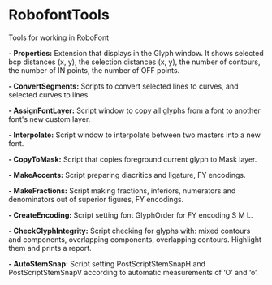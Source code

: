 RobofontTools
=============

Tools for working in RoboFont

<b>- Properties:</b>  Extension that displays in the Glyph window. It shows selected bcp distances (x, y), the selection distances (x, y), the number of contours, the number of IN points, the number of OFF points.

<b>- ConvertSegments:</b> Scripts to convert selected lines to curves, and selected curves to lines.

<b>- AssignFontLayer:</b> Script window to copy all glyphs from a font to another font's new custom layer.

<b>- Interpolate:</b> Script window to interpolate between two masters into a new font.

<b>- CopyToMask:</b> Script that copies foreground current glyph to Mask layer.

<b>- MakeAccents:</b> Script preparing diacritics and ligature, FY encodings.

<b>- MakeFractions:</b> Script making fractions, inferiors, numerators and denominators out of superior figures, FY encodings.

<b>- CreateEncoding:</b>	Script setting font GlyphOrder for FY encoding S M L.

<b>- CheckGlyphIntegrity:</b> Script checking for glyphs with: mixed contours and components, overlapping components, overlapping contours. Highlight them and prints a report.

<b>- AutoStemSnap:</b> Script setting PostScriptStemSnapH and PostScriptStemSnapV according to automatic
measurements of ‘O’ and ‘o’.
